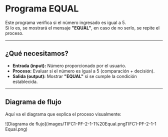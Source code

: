 # Programa EQUAL

Este programa verifica si el número ingresado es igual a 5.  
Si lo es, se mostrará el mensaje **"EQUAL"**, en caso de no serlo, se repite el proceso.

---

## ¿Qué necesitamos?

- **Entrada (input):** Número proporcionado por el usuario.  
- **Proceso:** Evaluar si el número es igual a 5 (comparación + decisión).  
- **Salida (output):** Mostrar **"EQUAL"** si se cumple la condición establecida.

---

## Diagrama de flujo

Aquí va el diagrama que explica el proceso visualmente:

![Diagrama de flujo](images/TIFC1-PF-2-1-1%20Equal.pngTIFC1-PF-2-1-1 Equal.png)

